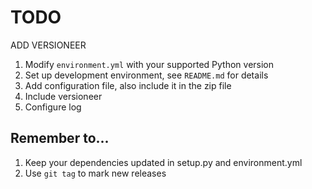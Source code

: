 # TODO

ADD VERSIONEER

1. Modify `environment.yml` with your supported Python version
2. Set up development environment, see `README.md` for details
3. Add configuration file, also include it in the zip file
4. Include versioneer
5. Configure log

## Remember to...

1. Keep your dependencies updated in setup.py and environment.yml
2. Use `git tag` to mark new releases